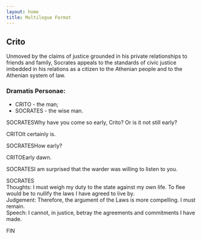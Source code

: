 ```yaml
---
layout: home
title: Multilogue Format
---
```


<div class="multilogue-container">
  <!-- 1. The Title -->
  <h2 class="multilogue-title">Crito</h2>

  <!-- 2. The Introduction -->
  <p class="multilogue-introduction">
    Unmoved by the claims of justice grounded in his private relationships to friends and family, Socrates appeals to the standards of civic justice imbedded in his relations as a citizen to the Athenian people and to the Athenian system of law.
  </p>

  <!-- 3. The Dramatis Personae -->
  <div class="dramatis-personae">
    <h3>Dramatis Personae:</h3>
    <ul>
      <li><span class="name">CRITO</span> - the man;</li>
      <li><span class="name">SOCRATES</span> - the wise man.</li>
    </ul>
  </div>

  <!-- 4. The Conversation -->
  <div class="conversation">
    <p class="utterance">
      <span class="speaker">SOCRATES</span>Why have you come so early, Crito? Or is it not still early?
    </p>
    <p class="utterance">
      <span class="speaker">CRITO</span>It certainly is.
    </p>
    <p class="utterance">
      <span class="speaker">SOCRATES</span>How early?
    </p>
    <p class="utterance">
      <span class="speaker">CRITO</span>Early dawn.
    </p>
    <p class="utterance">
      <span class="speaker">SOCRATES</span>I am surprised that the warder was willing to listen to you.
    </p>
    <!-- Example of a complex utterance with structured parts -->
    <p class="utterance">
      <span class="speaker">SOCRATES</span><br/>
      <span class="part-label">Thoughts:</span> I must weigh my duty to the state against my own life. To flee would be to nullify the laws I have agreed to live by.<br/>
      <span class="part-label">Judgement:</span> Therefore, the argument of the Laws is more compelling. I must remain.<br/>
      <span class="part-label">Speech:</span> I cannot, in justice, betray the agreements and commitments I have made.
    </p>
  </div>

  <!-- 5. The End Marker -->
  <p class="multilogue-fin">FIN</p>
</div>